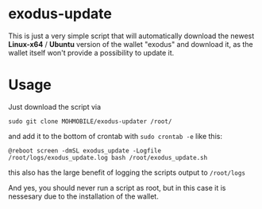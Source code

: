 ﻿# exodus-update
This is just a very simple script that will automatically download the newest **Linux-x64** / **Ubuntu** version of the wallet "exodus" and download it, as the wallet itself won't provide a possibility to update it.

# Usage 
Just download the script via

    sudo git clone MOHMOBILE/exodus-updater /root/

and add it to the bottom of crontab with `sudo crontab -e` like this:

    @reboot screen -dmSL exodus_update -Logfile /root/logs/exodus_update.log bash /root/exodus_update.sh
   
this also has the large benefit of logging  the scripts output to `/root/logs`

And yes, you should never run a script as root, but in this case it is nessesary due to the installation of the wallet.

